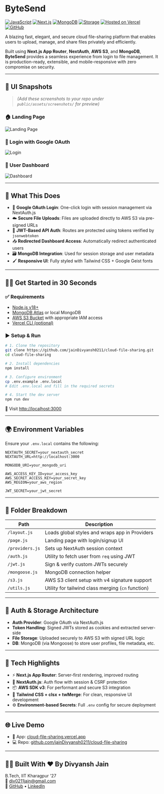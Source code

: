 # ByteSend

[![JavaScript](https://img.shields.io/badge/language-JavaScript-yellow.svg)](https://developer.mozilla.org/en-US/docs/Web/JavaScript)
[![Next.js](https://img.shields.io/badge/framework-Next.js-black?logo=next.js)](https://nextjs.org/)
[![MongoDB](https://img.shields.io/badge/database-MongoDB-green?logo=mongodb)](https://www.mongodb.com/)
[![Storage](https://img.shields.io/badge/cloud-AWS_S3-orange?logo=amazonaws)](https://aws.amazon.com/s3/)
[![Hosted on Vercel](https://img.shields.io/badge/hosted_on-Vercel-black?logo=vercel)](https://cloud-file-sharing.vercel.app/)
[![GitHub](https://img.shields.io/badge/source-GitHub-blue?logo=github)](https://github.com/jainDivyansh0211/cloud-file-sharing)

A blazing fast, elegant, and secure cloud file-sharing platform that enables users to upload, manage, and share files privately and efficiently.

Built using **Next.js App Router**, **NextAuth**, **AWS S3**, and **MongoDB**, **ByteSend** provides a seamless experience from login to file management. It is production-ready, extensible, and mobile-responsive with zero compromise on security.

---

## 📸 UI Snapshots

> *(Add these screenshots to your repo under `public/assets/screenshots/` for preview)*

### 🏠 Landing Page  
![Landing Page](public/assets/screenshots/landing.png)

### 🔐 Login with Google OAuth  
![Login](public/assets/screenshots/auth.png)

### 📂 User Dashboard  
![Dashboard](public/assets/screenshots/dashboard.png)

---

## 🎯 What This Does

- 🔐 **Google OAuth Login**: One-click login with session management via NextAuth.js
- ☁️ **Secure File Uploads**: Files are uploaded directly to AWS S3 via pre-signed URLs
- 🧾 **JWT-Based API Auth**: Routes are protected using tokens verified by `jsonwebtoken`
- 📥 **Redirected Dashboard Access**: Automatically redirect authenticated users
- 🗃️ **MongoDB Integration**: Used for session storage and user metadata
- 🖌️ **Responsive UI**: Fully styled with Tailwind CSS + Google Geist fonts

---

## 🏃‍♂️ Get Started in 30 Seconds

### ✅ Requirements

- [Node.js v18+](https://nodejs.org/)
- [MongoDB Atlas](https://www.mongodb.com/cloud/atlas) or local MongoDB
- [AWS S3 Bucket](https://aws.amazon.com/s3/) with appropriate IAM access
- [Vercel CLI (optional)](https://vercel.com/cli)

### ▶️ Setup & Run

```bash
# 1. Clone the repository
git clone https://github.com/jainDivyansh0211/cloud-file-sharing.git
cd cloud-file-sharing

# 2. Install dependencies
npm install

# 3. Configure environment
cp .env.example .env.local
# Edit .env.local and fill in the required secrets

# 4. Start the dev server
npm run dev
```

🔗 Visit [http://localhost:3000](http://localhost:3000)

---

## 🌍 Environment Variables

Ensure your `.env.local` contains the following:

```env
NEXTAUTH_SECRET=your_nextauth_secret
NEXTAUTH_URL=http://localhost:3000

MONGODB_URI=your_mongodb_uri

AWS_ACCESS_KEY_ID=your_access_key
AWS_SECRET_ACCESS_KEY=your_secret_key
AWS_REGION=your_aws_region

JWT_SECRET=your_jwt_secret
```

---

## 🧩 Folder Breakdown

| Path            | Description |
|------------------|-------------|
| `/layout.js`     | Loads global styles and wraps app in Providers |
| `/page.js`       | Landing page with login/signup UI |
| `/providers.js`  | Sets up NextAuth session context |
| `/auth.js`       | Utility to fetch user from `req` using JWT |
| `/jwt.js`        | Sign & verify custom JWTs securely |
| `/mongoose.js`   | MongoDB connection helper |
| `/s3.js`         | AWS S3 client setup with v4 signature support |
| `/utils.js`      | Utility for tailwind class merging (`cn` function) |

---

## 🔐 Auth & Storage Architecture

- **Auth Provider**: Google OAuth via NextAuth.js
- **Token Handling**: Signed JWTs stored as cookies and extracted server-side
- **File Storage**: Uploaded securely to AWS S3 with signed URL logic
- **DB**: MongoDB (via Mongoose) to store user profiles, file metadata, etc.

---

## 🧠 Tech Highlights

- ⚡ **Next.js App Router**: Server-first rendering, improved routing
- 🔐 **NextAuth.js**: Auth flow with session & CSRF protection
- 📦 **AWS SDK v3**: For performant and secure S3 integration
- 💅 **Tailwind CSS + clsx + twMerge**: For clean, responsive UI development
- ⚙️ **Environment-based Secrets**: Full `.env` config for secure deployment

---

## 🌐 Live Demo

- 🚀 App: [cloud-file-sharing.vercel.app](https://cloud-file-sharing.vercel.app)
- 💻 Repo: [github.com/jainDivyansh0211/cloud-file-sharing](https://github.com/jainDivyansh0211/cloud-file-sharing)

---

## 👨‍💻 Built With ❤️ By **Divyansh Jain**  
B.Tech, IIT Kharagpur '27  
📧 div0211jain@gmail.com  
🔗 [GitHub](https://github.com/jainDivyansh0211) • [LinkedIn](https://linkedin.com/in/divyanshjain0211)
